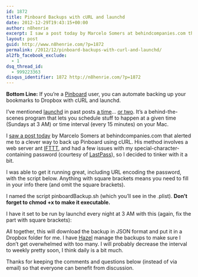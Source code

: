 ```yaml
---
id: 1872
title: Pinboard Backups with cURL and launchd
date: 2012-12-29T19:43:15+00:00
author: n8henrie
excerpt: I saw a post today by Marcelo Somers at behindcompanies.com that alerted me to a clever way to back up Pinboard using cURL. His method involves a web server ant IFTTT, and had a few issues with my special-character-containing password (courtesy of LastPass), so I decided to tinker with it a bit.
layout: post
guid: http://www.n8henrie.com/?p=1872
permalink: /2012/12/pinboard-backups-with-curl-and-launchd/
al2fb_facebook_exclude:
  - 1
dsq_thread_id:
  - 999223363
disqus_identifier: 1872 http://n8henrie.com/?p=1872
---
```

**Bottom Line:** If you’re a <a target="_blank" href="https://pinboard.in">Pinboard</a> user, you can automate backing up your bookmarks to Dropbox with cURL and launchd.
  
<!--more-->

I’ve mentioned <a target="_blank" href="http://en.wikipedia.org/wiki/Launchd">launchd</a> in past posts [a time](http://www.n8henrie.com/2012/12/my-goodmorning-app-automator-routine/)… [or two](http://www.n8henrie.com/2012/07/scheduling-ios-apps/). It’s a behind-the-scenes program that lets you schedule stuff to happen at a given time (Sundays at 3 AM) or time interval (every 15 minutes) on your Mac.

I <a target="_blank" href="http://behindcompanies.com/2011/12/a-guide-to-backing-up-pinboard/">saw a post today</a> by Marcelo Somers at behindcompanies.com that alerted me to a clever way to back up Pinboard using cURL. His method involves a web server ant <a target="_blank" href="http://ifttt.com">IFTTT</a>, and had a few issues with my special-character-containing password (courtesy of <a target="_blank" href="http://lastpass.com">LastPass</a>), so I decided to tinker with it a bit.

I was able to get it running great, including URL encoding the password, with the script below. Anything with square brackets means you need to fill in your info there (and omit the square brackets).
  


I named the script pinboardBackup.sh (which you’ll see in the .plist). **Don’t forget to chmod +x to make it executable.**

I have it set to be run by launchd every night at 3 AM with this (again, fix the part with square brackets):
  


All together, this will download the backup in JSON format and put it in a Dropbox folder for me. I have <a target="_blank" href="http://www.noodlesoft.com/hazel.php">Hazel</a> manage the backups to make sure I don’t get overwhelmed with too many. I will probably decrease the interval to weekly pretty soon, I think daily is a bit much.

Thanks for keeping the comments and questions below (instead of via email) so that everyone can benefit from discussion.